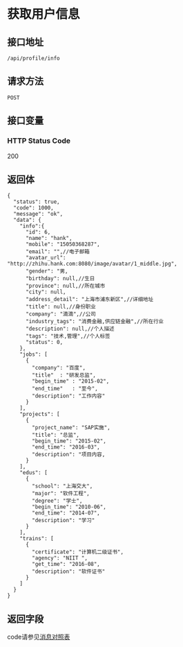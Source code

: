 # 获取用户信息

## 接口地址

`/api/profile/info`

## 请求方法

```POST ```

## 接口变量

### HTTP Status Code

200

## 返回体

```json5
{
  "status": true,
  "code": 1000,
  "message": "ok",
  "data": {
    "info":{
      "id": 6,
      "name": "hank",
      "mobile": "15050368287",
      "email": "",//电子邮箱
      "avatar_url": "http://zhihu.hank.com:8080/image/avatar/1_middle.jpg",
      "gender": "男,
      "birthday": null,//生日
      "province": null,//所在城市
      "city": null,
      "address_detail": "上海市浦东新区",//详细地址
      "title": null,//身份职业
      "company": "滴滴",//公司
      "industry_tags": "消费金融,供应链金融",//所在行业
      "description": null,//个人描述
      "tags": "技术,管理",//个人标签
      "status": 0,
    },
    "jobs": [
      {
        "company": "百度",
        "title"  : "研发总监",
        "begin_time" : "2015-02",
        "end_time"   : "至今",
        "description": "工作内容"
      }
    ],
    "projects": [
      {
        "project_name": "SAP实施",
        "title": "总监",
        "begin_time": "2015-02",
        "end_time": "2016-03",
        "description": "项目内容,
      }
    ],
    "edus": [
      {
        "school": "上海交大",
        "major": "软件工程",
        "degree": "学士",
        "begin_time": "2010-06",
        "end_time": "2014-07",
        "description": "学习"
      }
    ],
    "trains": [
      {
        "certificate": "计算机二级证书",
        "agency": "NIIT ",
        "get_time": "2016-08",
        "description": "软件证书"
      }
    ]
  }
}
```

## 返回字段



code请参见[消息对照表](消息对照表.md)
